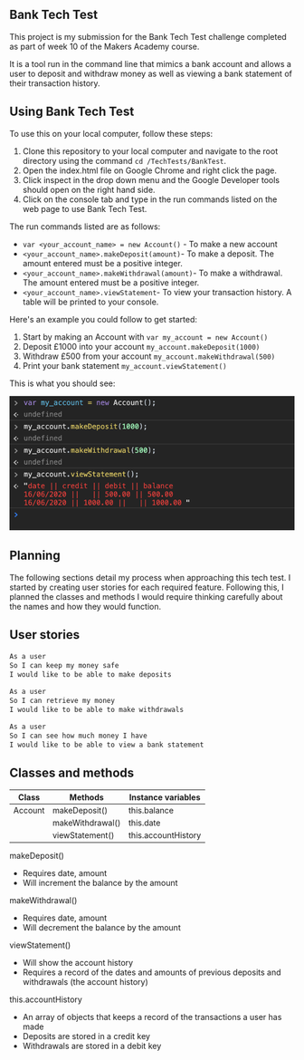 ## Bank Tech Test

This project is my submission for the Bank Tech  Test challenge completed as part of week 10 of the  Makers Academy course.

It is a tool run in the command line that mimics a bank account and allows a user to deposit and withdraw money as well as viewing a bank statement of their transaction history.

## Using Bank Tech Test

To use this on your local computer, follow these steps:

  1. Clone this repository to your local computer and navigate to the root directory using the command `cd /TechTests/BankTest`.
  2. Open the index.html file on Google Chrome and right click the page.
  3. Click inspect in the drop down menu and the Google Developer tools should open on the right hand side.
  4. Click on the console tab and type in the run commands listed on the web page to use Bank Tech Test.

The run commands listed are as follows:

* `var <your_account_name> = new Account()` - To make a new account
* `<your_account_name>.makeDeposit(amount)`- To make a deposit. The amount entered must be a positive integer.
* `<your_account_name>.makeWithdrawal(amount)`- To make a withdrawal. The amount entered must be a positive integer.
* `<your_account_name>.viewStatement`- To view your transaction history. A table will be printed to your console.

Here's an example you could follow to get started:

  1. Start by making an Account with `var my_account = new Account()`
  2. Deposit £1000 into your account `my_account.makeDeposit(1000)`
  3. Withdraw £500 from your account `my_account.makeWithdrawal(500)`
  4. Print your bank statement `my_account.viewStatement()`


This is what you should see:

![Expected output](Example.png)

## Planning

The following sections detail my process when approaching this tech test. I started by creating user stories for each required feature. Following this, I planned the classes and methods I would require thinking carefully about the names and how they would function.

## User stories

```
As a user
So I can keep my money safe
I would like to be able to make deposits
```

```
As a user
So I can retrieve my money
I would like to be able to make withdrawals
```

```
As a user
So I can see how much money I have
I would like to be able to view a bank statement
```


## Classes and methods

Class | Methods | Instance variables
------------ | ------------- | -------------
Account | makeDeposit() | this.balance
        | makeWithdrawal() | this.date
        | viewStatement() | this.accountHistory


makeDeposit()
  * Requires date, amount
  * Will increment the balance by the amount

makeWithdrawal()
  * Requires date, amount
  * Will decrement the balance by the amount

viewStatement()
  * Will show the account history
  * Requires a record of the dates and amounts of previous deposits and withdrawals (the account history)

this.accountHistory
  * An array of objects that keeps a record of the transactions a user has made
  * Deposits are stored in a credit key
  * Withdrawals are stored in a debit key

